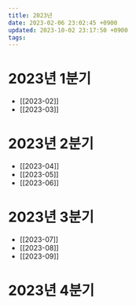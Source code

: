 ```yaml
---
title: 2023년
date: 2023-02-06 23:02:45 +0900
updated: 2023-10-02 23:17:50 +0900
tags: 
---
```

# 2023년 1분기
* [[2023-02]]
* [[2023-03]]

# 2023년 2분기
* [[2023-04]]
* [[2023-05]]
* [[2023-06]]

# 2023년 3분기
- [[2023-07]]
- [[2023-08]]
- [[2023-09]]

# 2023년 4분기
